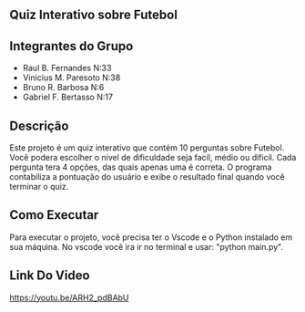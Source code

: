 ## Quiz Interativo sobre Futebol

## Integrantes do Grupo

- Raul B. Fernandes N:33
- Vinicius M. Paresoto N:38
- Bruno R. Barbosa N:6
- Gabriel F. Bertasso N:17

## Descrição

Este projeto é um quiz interativo que contém 10 perguntas sobre Futebol. Você podera escolher o nivel de dificuldade seja facíl, médio ou dificil. Cada pergunta tera 4 opções, das quais apenas uma é correta. O programa contabiliza a pontuação do usuário e exibe o resultado final quando você terminar o quiz.

## Como Executar

Para executar o projeto, você precisa ter o Vscode e o Python instalado em sua máquina. No vscode você ira ir no terminal e usar:
"python main.py".

## Link Do Video

https://youtu.be/ARH2_pdBAbU
